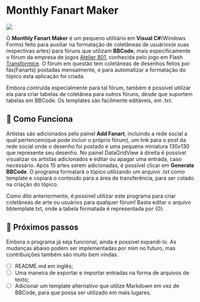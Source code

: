 # Monthly Fanart Maker

![](https://i.imgur.com/arVGftD.png)

O **Monthly Fanart Maker** é um pequeno utilitário em **Visual C#**(Windows Forms) feito para auxiliar na formatação de coletâneas de usuários(e suas respectivas artes) para fóruns que utilizam **BBCode**, mais especificamente o fórum da empresa de jogos [Atelier 801](https://atelier801.com/index), conhecida pelo jogo em Flash [Transformice](https://www.transformice.com). 
O fórum em questão tem coletâneas de desenhos feitos por fãs(Fanarts) postadas mensalmente, e para automatizar a formatação do tópico esta aplicação foi criada.

Embora contruída especialmente para tal fórum, também é possível utilizar ela para criar tabelas de coletânea para outros fóruns, desde que suportem tabelas em BBCode. Os templates são facilmente editáveis, em .txt.

## 🎨 Como Funciona

Artistas são adicionados pelo painel **Add Fanart**, incluindo a rede social a qual pertencem(que pode incluir o próprio fórum), um link para o post da rede social onde o desenho foi postado e uma pequena miniatura 130x130 que represente seu desenho.
No painel DataGridView à direita é possível visualizar os artistas adicionados e editar ou apagar uma entrada, caso necessário.
Após 15 artes serem adicionadas, é possível clicar em **Generate BBCode**. O programa formatará o tópico utilizando um arquivo .txt como template e copiará o conteúdo para a área de transferência, para ser colado na criação do tópico.

Como dito anteriormente, é possível utilizar este programa para criar coletâneas de arte ou usuários para qualquer fórum! Basta editar o arquivo bbtemplate.txt, onde a tabela formatada é representada por {0}.

## 🔧 Próximos passos

Embora o programa já seja funcional, ainda é possível expandí-lo. As mudanças abaixo podem ser implementadas por mim no futuro, mas contribuições também são muito bem vindas.

- [ ] README.md em inglês;
- [ ] Uma maneira de exportar e importar entradas na forma de arquivos de texto;
- [ ] Adicionar um template alternativo que utilize Markdown em vez de BBCode, para que possa ser utilizado em mais lugares.
